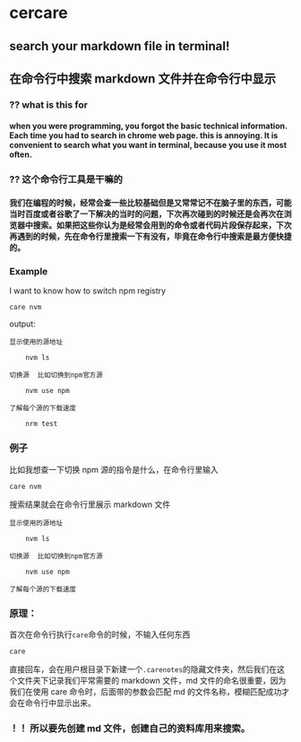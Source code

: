 # cercare

## search your markdown file in terminal!

## 在命令行中搜索 markdown 文件并在命令行中显示

### ?? what is this for

#### when you were programming, you forgot the basic technical information. Each time you had to search in chrome web page. this is annoying. It is convenient to search what you want in terminal, because you use it most often.

### ?? 这个命令行工具是干嘛的

#### 我们在编程的时候，经常会查一些比较基础但是又常常记不在脑子里的东西，可能当时百度或者谷歌了一下解决的当时的问题，下次再次碰到的时候还是会再次在浏览器中搜索。如果把这些你认为是经常会用到的命令或者代码片段保存起来，下次再遇到的时候，先在命令行里搜索一下有没有，毕竟在命令行中搜索是最方便快捷的。

### Example

I want to know how to switch npm registry

```shell
care nvm
```

output:

```shell
显示使用的源地址

    nvm ls

切换源  比如切换到npm官方源

    nvm use npm

了解每个源的下载速度

    nrm test
```

### 例子

比如我想查一下切换 npm 源的指令是什么，在命令行里输入

```shell
care nvm
```

搜索结果就会在命令行里展示 markdown 文件

```shell
显示使用的源地址

    nvm ls

切换源  比如切换到npm官方源

    nvm use npm

了解每个源的下载速度
```

### 原理：

首次在命令行执行`care`命令的时候，不输入任何东西

```shell
care
```

直接回车，会在用户根目录下新建一个`.carenotes`的隐藏文件夹，然后我们在这个文件夹下记录我们平常需要的 markdown 文件，md 文件的命名很重要，因为我们在使用 care 命令时，后面带的参数会匹配 md 的文件名称，模糊匹配成功才会在命令行中显示出来。

### ！！ 所以要先创建 md 文件，创建自己的资料库用来搜索。

